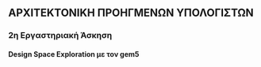 ## ΑΡΧΙΤΕΚΤΟΝΙΚΗ ΠΡΟΗΓΜΕΝΩΝ ΥΠΟΛΟΓΙΣΤΩΝ

### 2η Εργαστηριακή Άσκηση
#### Design Space Exploration με τον gem5

